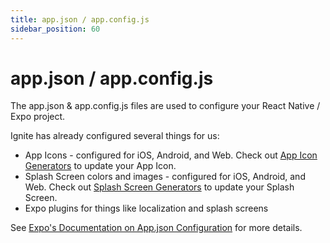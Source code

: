 ```yaml
---
title: app.json / app.config.js
sidebar_position: 60
---
```


# app.json / app.config.js

The app.json & app.config.js files are used to configure your React Native / Expo project.

Ignite has already configured several things for us:

- App Icons - configured for iOS, Android, and Web. Check out [App Icon Generators](../concept/Generators/#app-icon-generator) to update your App Icon.
- Splash Screen colors and images - configured for iOS, Android, and Web. Check out [Splash Screen Generators](../concept/Generators/#splash-screen-generator) to update your Splash Screen.
- Expo plugins for things like localization and splash screens

See [Expo's Documentation on App.json Configuration](https://docs.expo.dev/workflow/configuration/) for more details.
